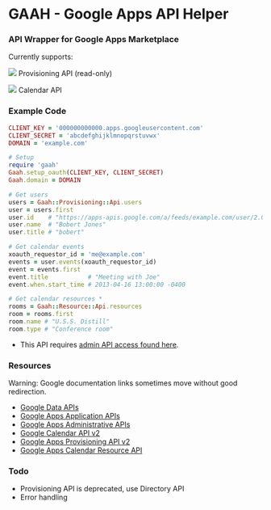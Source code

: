 # GAAH - Google Apps API Helper

### API Wrapper for Google Apps Marketplace

Currently supports:

![](https://developers.google.com/gdata/images/service_icons/gdata-contacts.png) Provisioning API (read-only)

![](https://developers.google.com/gdata/images/service_icons/gdata-calendar.png) Calendar API

### Example Code

```ruby
CLIENT_KEY = '000000000000.apps.googleusercontent.com'
CLIENT_SECRET = 'abcdefghijklmnopqrstuvwx'
DOMAIN = 'example.com'

# Setup
require 'gaah'
Gaah.setup_oauth(CLIENT_KEY, CLIENT_SECRET)
Gaah.domain = DOMAIN

# Get users
users = Gaah::Provisioning::Api.users
user = users.first
user.id    # "https://apps-apis.google.com/a/feeds/example.com/user/2.0/bobert"
user.name  # "Bobert Jones"
user.title # "bobert"

# Get calendar events
xoauth_requestor_id = 'me@example.com'
events = user.events(xoauth_requestor_id)
event = events.first
event.title           # "Meeting with Joe"
event.when.start_time # 2013-04-16 13:00:00 -0400

# Get calendar resources *
rooms = Gaah::Resource::Api.resources
room = rooms.first
room.name # "U.S.S. Distill"
room.type # "Conference room"
```

* This API requires [admin API access found here](https://admin.google.com/AdminHome#SecuritySettings:flyout=apimanagement).

### Resources

Warning: Google documentation links sometimes move without good redirection.

* [Google Data APIs](https://developers.google.com/gdata/)
* [Google Apps Application APIs](https://developers.google.com/google-apps/app-apis)
* [Google Apps Administrative APIs](https://developers.google.com/google-apps/admin-apis)
* [Google Calendar API v2](https://developers.google.com/google-apps/calendar/v2/developers_guide_protocol)
* [Google Apps Provisioning API v2](https://developers.google.com/google-apps/provisioning/)
* [Google Apps Calendar Resource API](https://developers.google.com/admin-sdk/calendar-resource/)

### Todo
* Provisioning API is deprecated, use Directory API
* Error handling
